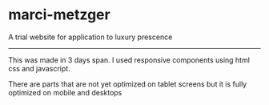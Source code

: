 # marci-metzger
A trial website for application to luxury prescence


------
This was made in 3 days span.
I used responsive components using html css and javascript.

There are parts that are not yet optimized on tablet screens but it is fully optimized on mobile and desktops

